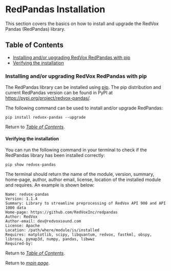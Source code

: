 # RedPandas Installation

This section covers the basics on how to install and upgrade the RedVox Pandas (RedPandas) library.


## Table of Contents

<!-- toc -->

- [Installing and/or upgrading RedVox RedPandas with pip](#installing-andor-upgrading-redvox-redpandas-with-pip)
- [Verifying the installation](#verifying-the-installation)

<!-- tocstop -->


### Installing and/or upgrading RedVox RedPandas with pip

The RedPandas library can be installed using [pip](https://pip.pypa.io/en/stable/). The pip distribution and current RedPandas 
version can be found in PyPI at https://pypi.org/project/redvox-pandas/.

The following command can be used to install and/or upgrade RedPandas:
```shell script
pip install redvox-pandas --upgrade
```

Return to _[Table of Contents](#table-of-contents)_.

#### Verifying the installation

You can run the following command in your terminal to check if the RedPandas library has been installed correctly:
```shell script
pip show redvox-pandas
```
The terminal should return the name of the module, version, summary, home-page, author, author email, license, location of the 
installed module and requires. An example is shown below:

```shell script
Name: redvox-pandas
Version: 1.1.4
Summary: Library to streamline preprocessing of RedVox API 900 and API 1000 data
Home-page: https://github.com/RedVoxInc/redpandas
Author: RedVox
Author-email: dev@redvoxsound.com
License: Apache
Location: /path/where/module/is/installed
Requires: matplotlib, scipy, libquantum, redvox, fastkml, obspy, librosa, pymap3d, numpy, pandas, libwwz
Required-by: 
```
Return to _[Table of Contents](#table-of-contents)_.

Return to _[main page](https://github.com/RedVoxInc/redpandas)_.
